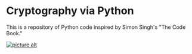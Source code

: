 # Cryptography via Python #

This is a repository of Python code inspired by Simon Singh's "The Code Book."

[![picture alt](https://images-na.ssl-images-amazon.com/images/I/51b-6JlzsDL._SY344_BO1,204,203,200_.jpg)](https://smile.amazon.com/Code-Book-Science-Secrecy-Cryptography/dp/0385495323/)

